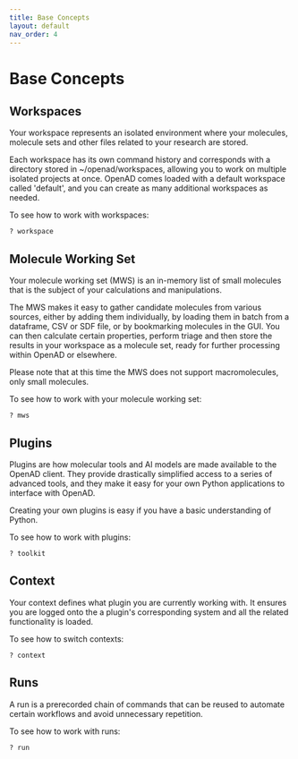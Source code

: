 ```yaml
---
title: Base Concepts
layout: default
nav_order: 4
---
```


<!--

DO NOT EDIT
-----------
This file is auto-generated.
To update it, consult instructions:
https://github.com/acceleratedscience/open-ad-toolkit/tree/main/docs

-->

# Base Concepts

## Workspaces

Your workspace represents an isolated environment where your molecules, molecule sets and other files related to your research are stored.

Each workspace has its own command history and corresponds with a directory stored in ~/openad/workspaces, allowing you to work on multiple isolated projects at once. OpenAD comes loaded with a default workspace called 'default', and you can create as many additional workspaces as needed.


To see how to work with workspaces:

    ? workspace

## Molecule Working Set

Your molecule working set (MWS) is an in-memory list of small molecules that is the subject of your calculations and manipulations.

The MWS makes it easy to gather candidate molecules from various sources, either by adding them individually, by loading them in batch from a dataframe, CSV or SDF file, or by bookmarking molecules in the GUI. You can then calculate certain properties, perform triage and then store the results in your workspace as a molecule set, ready for further processing within OpenAD or elsewhere.

Please note that at this time the MWS does not support macromolecules, only small molecules.

To see how to work with your molecule working set:

    ? mws

## Plugins

Plugins are how molecular tools and AI models are made available to the OpenAD client. They provide drastically simplified access to a series of advanced tools, and they make it easy for your own Python applications to interface with OpenAD.

Creating your own plugins is easy if you have a basic understanding of Python.

To see how to work with plugins:

    ? toolkit

## Context

Your context defines what plugin you are currently working with. It ensures you are logged onto the a plugin's corresponding system and all the related functionality is loaded.


To see how to switch contexts:

    ? context

## Runs

A run is a prerecorded chain of commands that can be reused to automate certain workflows and avoid unnecessary repetition.

To see how to work with runs:

    ? run
